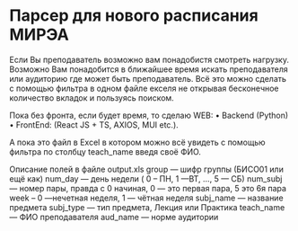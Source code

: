 # Парсер для нового расписания МИРЭА

Если Вы преподаватель возможно вам понадобистя смотреть нагрузку.
Возможно Вам понадобится в ближайшее время искать преподавателя или аудиторию где может быть преподаватель. 
Всё это можно сделать с помощью фильтра в одном файле екселя не открывая бесконечное количество вкладок и пользуясь поиском.

Пока без фронта, если будет время, то сделаю WEB: 
•	Backend (Python) 
•	FrontEnd: (React JS + TS, AXIOS, MUI etc.).

А пока это файл в Excel в котором можно всё увидеть с помощью фильтра по столбцу 
teach_name введя своё ФИО.

Описание полей в файле output.xls
group	— шифр группы (БИСО01 или ещё как)
num_day — день недели ( 0 – ПН, 1 —ВТ, …, 5 — СБ)
num_subj — номер пары, правда с 0 начиная, 0 — это первая пара, 5 это 6я пара	
week – 0 —нечетная неделя, 1 — чётная неделя
subj_name — название предмета
subj_type — тип предмета, Лекция или Практика
teach_name	— ФИО преподавателя
aud_name — норме аудитории
